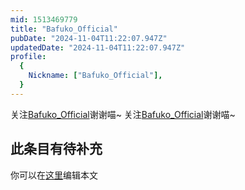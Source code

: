 ```yaml
---
mid: 1513469779
title: "Bafuko_Official"
pubDate: "2024-11-04T11:22:07.947Z"
updatedDate: "2024-11-04T11:22:07.947Z"
profile:
  {
    Nickname: ["Bafuko_Official"],
  }
---
```


关注[Bafuko_Official](https://space.bilibili.com/1513469779)谢谢喵~ 关注[Bafuko_Official](https://space.bilibili.com/1513469779)谢谢喵~

## 此条目有待补充
你可以在[这里](https://github.com/Yuhanawa/VTuber.ICU-Content/edit/master/v/Bafuko_Official/index.md)编辑本文
